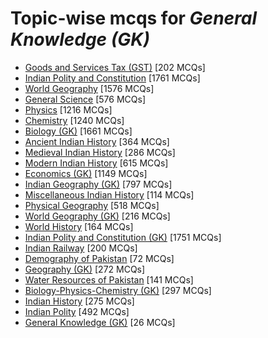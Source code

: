 # Topic-wise mcqs for *General Knowledge (GK)*

- [Goods and Services Tax \(GST\)](https://mcqmate.com/topic/goods-and-services-tax-gst) [202 MCQs]
- [Indian Polity and Constitution](https://mcqmate.com/topic/indian-polity-and-constitution) [1761 MCQs]
- [World Geography](https://mcqmate.com/topic/world-geography) [1576 MCQs]
- [General Science](https://mcqmate.com/topic/general-science) [576 MCQs]
- [Physics](https://mcqmate.com/topic/physics) [1216 MCQs]
- [Chemistry](https://mcqmate.com/topic/chemistry) [1240 MCQs]
- [Biology \(GK\)](https://mcqmate.com/topic/biology-gk) [1661 MCQs]
- [Ancient Indian History](https://mcqmate.com/topic/ancient-indian-history) [364 MCQs]
- [Medieval Indian History](https://mcqmate.com/topic/medieval-indian-history) [286 MCQs]
- [Modern Indian History](https://mcqmate.com/topic/modern-indian-history) [615 MCQs]
- [Economics \(GK\)](https://mcqmate.com/topic/economics-gk) [1149 MCQs]
- [Indian Geography \(GK\)](https://mcqmate.com/topic/indian-geography-gk) [797 MCQs]
- [Miscellaneous Indian History](https://mcqmate.com/topic/miscellaneous-history) [114 MCQs]
- [Physical Geography](https://mcqmate.com/topic/physical-geography) [518 MCQs]
- [World Geography \(GK\)](https://mcqmate.com/topic/world-geography-gk) [216 MCQs]
- [World History](https://mcqmate.com/topic/world-history) [164 MCQs]
- [Indian Polity and Constitution \(GK\)](https://mcqmate.com/topic/indian-polity-and-constitution-gk) [1751 MCQs]
- [Indian Railway](https://mcqmate.com/topic/indian-railway) [200 MCQs]
- [Demography of Pakistan](https://mcqmate.com/topic/demography-of-pakistan) [72 MCQs]
- [Geography \(GK\)](https://mcqmate.com/topic/geography-gk) [272 MCQs]
- [Water Resources of Pakistan](https://mcqmate.com/topic/water-resources-of-pakistan) [141 MCQs]
- [Biology\-Physics\-Chemistry \(GK\)](https://mcqmate.com/topic/biology-physics-chemistry-gk) [297 MCQs]
- [Indian History](https://mcqmate.com/topic/indian-history) [275 MCQs]
- [Indian Polity](https://mcqmate.com/topic/indian-polity) [492 MCQs]
- [General Knowledge \(GK\)](https://mcqmate.com/topic/general-knowledge-gk) [26 MCQs]
